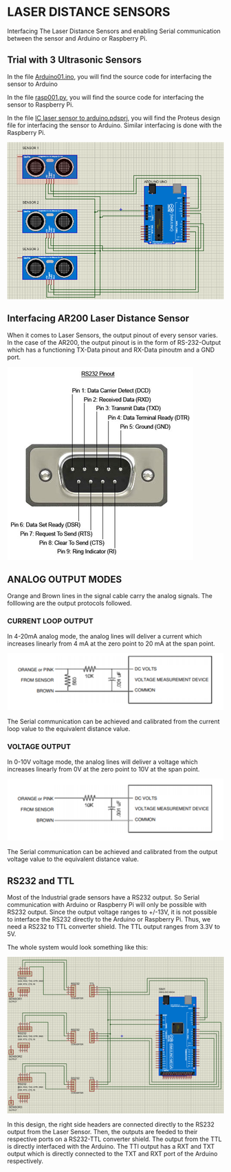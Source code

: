 # LASER DISTANCE SENSORS
Interfacing The Laser Distance Sensors and enabling Serial communication between the sensor and Arduino or Raspberry Pi.

## Trial with 3 Ultrasonic Sensors
In the file [Arduino01.ino](https://github.com/meghang-101/Meghang-IC-Internship-Submissions/blob/LaserDistance/Arduino01.ino), you will find the source code for interfacing the sensor to Arduino

In the file [rasp001.py](https://github.com/meghang-101/Meghang-IC-Internship-Submissions/blob/LaserDistance/rasp001.py), you will find the source code for interfacing the sensor to Raspberry Pi.

In the file [IC laser sensor to arduino.pdsprj](https://github.com/meghang-101/Meghang-IC-Internship-Submissions/blob/LaserDistance/IC%20laser%20sensor%20to%20arduino.pdsprj), you will find the Proteus design file for interfacing the sensor to Arduino. Similar interfacing is done with the Raspberry Pi.

![](proteuspic001.PNG)

## Interfacing AR200 Laser Distance Sensor
When it comes to Laser Sensors, the output pinout of every sensor varies. In the case of the AR200, the output pinout is in the form of RS-232-Output which has a functioning TX-Data pinout and RX-Data pinoutm and a GND port.

![](rs232-pinout.jpg)

## ANALOG OUTPUT MODES
Orange and Brown lines in the signal cable carry the analog signals. The folllowing are the output protocols followed.

### CURRENT LOOP OUTPUT
In 4-20mA analog mode, the analog lines will deliver a current which increases linearly from 4 mA at the zero point to 20 mA at the span point. 

![](current-loop-output.PNG)

The Serial communication can be achieved and calibrated from the current loop value to the equivalent distance value.

### VOLTAGE OUTPUT
In 0-10V voltage mode, the analog lines will deliver a voltage which increases linearly from 0V at the zero point to 10V at the span point. 

![](voltage-output.PNG)

The Serial communication can be achieved and calibrated from the output voltage value to the equivalent distance value.

## RS232 and TTL
Most of the Industrial grade sensors have a RS232 output. So Serial communication with Arduino or Raspberry Pi will only be possible with RS232 output. Since the output voltage ranges to +/-13V, it is not possible to interface the RS232 directly to the Arduino or Raspberry Pi. Thus, we need a RS232 to TTL converter shield. The TTL output ranges from 3.3V to 5V.

The whole system would look something like this:

![rs232proteuspic.PNG](https://github.com/meghang-101/Meghang-IC-Internship-Submissions/blob/LaserDistance/rs232proteuspic.PNG)

In this design, the right side headers are connected directly to the RS232 output from the Laser Sensor. Then, the outputs are feeded to their respective ports on a RS232-TTL converter shield. The output from the TTL is directly interfaced with the Arduino. The TTl output has a RXT and TXT output which is directly connected to the TXT and RXT port of the Arduino respectively.
